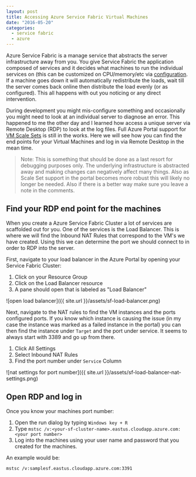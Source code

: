 ```yaml
---
layout: post
title: Accessing Azure Service Fabric Virtual Machines
date: "2016-05-20"
categories:
  - service fabric
  - azure
---
```


Azure Service Fabric is a manage service that abstracts the server infrastructure away from you.  You give Service Fabric the application composed of services and it decides what machines to run the individual services on (this can be customized on CPU/memory/etc via [configuration](https://azure.microsoft.com/en-us/documentation/articles/service-fabric-cluster-resource-manager-configure-services/).  If a machine goes down it will automatically redistribute the loads, wait till the server comes back online then distribute the load evenly (or as configured).  This all happens with out you noticing or any direct intervention.  

During development you might mis-configure something and occasionally you might need to look at an individual server to diagnose an error.  This happened to me the other day and I learned how access a unique server via Remote Desktop (RDP) to look at the log files. Full Azure Portal support for [VM Scale Sets](https://azure.microsoft.com/en-us/services/virtual-machine-scale-sets/) is still in the works.  Here we will see how you can find the end points for your Virtual Machines and log in via Remote Desktop in the mean time.

> Note: This is something that should be done as a last resort for debugging purposes only.  The underlying infrastructure is abstracted away and making changes can negatively affect many things.  Also as Scale Set support in the portal becomes more robust this will likely no longer be needed.  Also if there is a better way make sure you leave a note in the comments.

## Find your RDP end point for the machines
When you create a Azure Service Fabric Cluster a lot of services are scaffolded out for you.  One of the services is the Load Balancer.  This is where we will find the Inbound NAT Rules that correspond to the VM's we have created.  Using this we can determine the port we should connect to in order to RDP into the server.

First, navigate to your load balancer in the Azure Portal by opening your Service Fabric Cluster:

1. Click on your Resource Group
2. Click on the Load Balancer resource
3. A pane should open that is labeled as "Load Balancer"

![open load balancer]({{ site.url }}/assets/sf-load-balancer.png)

Next, navigate to the NAT rules to find the VM instances and the ports configured ports.  If you know which instance is causing the issue (in my case the instance was marked as a failed instance in the portal) you can then find the instance under ```Target``` and the port under service.  It seems to always start with 3389 and go up from there.

1. Click All Settings
2. Select Inbound NAT Rules
3. Find the port number under ```Service``` Column

![nat settings for port number]({{ site.url }}/assets/sf-load-balancer-nat-settings.png)

## Open RDP and log in
Once you know your machines port number:

1. Open the run dialog by typing ```Windows key + R```
2. Type ```mstsc /v:<your-sf-cluster-name>.eastus.cloudapp.azure.com:<your port number>```
3. Log into the machines using your user name and password that you created for the machines.

An example would be:

```
mstsc /v:samplesf.eastus.cloudapp.azure.com:3391
```